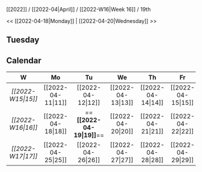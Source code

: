 [[2022]] / [[2022-04|April]] / [[2022-W16|Week 16]] / 19th

<<  [[2022-04-18|Monday]]   | [[2022-04-20|Wednesday]] >>︎

## Tuesday

## Calendar
| W  | Mo | Tu | We | Th | Fr | Sa | Su |
|:--:|:--:|:--:|:--:|:--:|:--:|:--:|:--:|
| *[[2022-W15\|15]]* | [[2022-04-11\|11]] | [[2022-04-12\|12]] | [[2022-04-13\|13]] | [[2022-04-14\|14]] | [[2022-04-15\|15]] | [[2022-04-16\|16]] | [[2022-04-17\|17]] |
| *[[2022-W16\|16]]* | [[2022-04-18\|18]] | ==**[[2022-04-19\|19]]**== | [[2022-04-20\|20]] | [[2022-04-21\|21]] | [[2022-04-22\|22]] | [[2022-04-23\|23]] | [[2022-04-24\|24]] |
| *[[2022-W17\|17]]* | [[2022-04-25\|25]] | [[2022-04-26\|26]] | [[2022-04-27\|27]] | [[2022-04-28\|28]] | [[2022-04-29\|29]] | [[2022-04-30\|30]] | [[2022-05-01\|1]]  |

